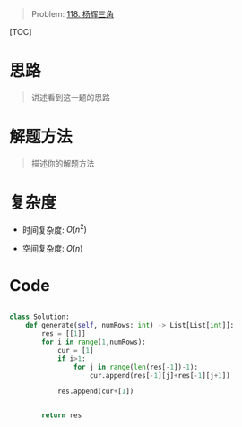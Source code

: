 > Problem: [118. 杨辉三角](https://leetcode.cn/problems/pascals-triangle/description/)

[TOC]

# 思路

> 讲述看到这一题的思路

# 解题方法

> 描述你的解题方法

# 复杂度

- 时间复杂度: $O(n^2)$

- 空间复杂度: $O(n)$

# Code

```Python []

class Solution:
    def generate(self, numRows: int) -> List[List[int]]:
        res = [[1]]
        for i in range(1,numRows):
            cur = [1]
            if i>1:
                for j in range(len(res[-1])-1):
                    cur.append(res[-1][j]+res[-1][j+1])

            res.append(cur+[1])


        return res

```
